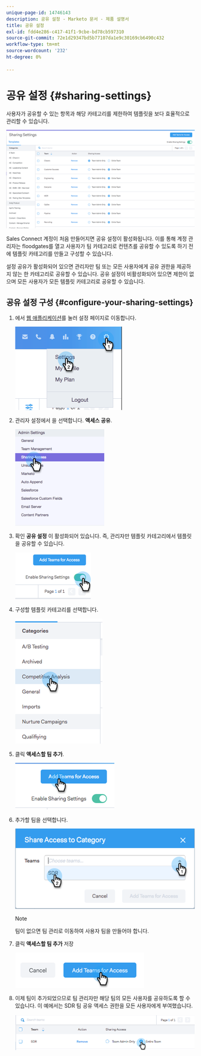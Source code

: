 ```yaml
---
unique-page-id: 14746143
description: 공유 설정 - Marketo 문서 - 제품 설명서
title: 공유 설정
exl-id: fdd4e286-c417-41f1-9cbe-bd78cb597310
source-git-commit: 72e1d29347bd5b77107da1e9c30169cb6490c432
workflow-type: tm+mt
source-wordcount: '232'
ht-degree: 0%

---
```


# 공유 설정 {#sharing-settings}

사용자가 공유할 수 있는 항목과 해당 카테고리를 제한하여 템플릿을 보다 효율적으로 관리할 수 있습니다.

![](assets/main.png)

Sales Connect 계정이 처음 만들어지면 공유 설정이 활성화됩니다. 이를 통해 계정 관리자는 floodgates를 열고 사용자가 팀 카테고리로 컨텐츠를 공유할 수 있도록 하기 전에 템플릿 카테고리를 만들고 구성할 수 있습니다.

설정 공유가 활성화되어 있으면 관리자만 팀 또는 모든 사용자에게 공유 권한을 제공하지 않는 한 카테고리로 공유할 수 있습니다. 공유 설정이 비활성화되어 있으면 제한이 없으며 모든 사용자가 모든 템플릿 카테고리로 공유할 수 있습니다.

## 공유 설정 구성 {#configure-your-sharing-settings}

1. 에서 [웹 애플리케이션](https://toutapp.com/login)를 눌러 설정 페이지로 이동합니다.

   ![](assets/one-2.png)

1. 관리자 설정에서 을 선택합니다. **액세스 공유**.

   ![](assets/two-2.png)

1. 확인 **공유 설정** 이 활성화되어 있습니다. 즉, 관리자만 템플릿 카테고리에서 템플릿을 공유할 수 있습니다.

   ![](assets/three-2.png)

1. 구성할 템플릿 카테고리를 선택합니다.

   ![](assets/four-2.png)

1. 클릭 **액세스할 팀 추가**.

   ![](assets/five-2.png)

1. 추가할 팀을 선택합니다.

   ![](assets/six-1.png)

   >[!NOTE]
   >
   >팀이 없으면 팀 관리로 이동하여 사용자 팀을 만들어야 합니다.

1. 클릭 **액세스할 팀 추가** 저장

   ![](assets/seven-1.png)

1. 이제 팀이 추가되었으므로 팀 관리자만 해당 팀의 모든 사용자를 공유하도록 할 수 있습니다. 이 예에서는 SDR 팀 공유 액세스 권한을 모든 사용자에게 부여했습니다.

   ![](assets/eight-1.png)
